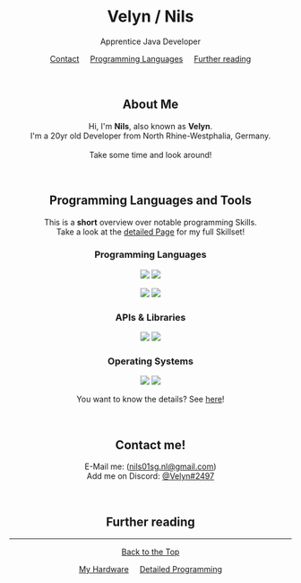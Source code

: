 <span align="center">

# Velyn / Nils
Apprentice Java Developer

[Contact](#contact-me!)
&nbsp;&nbsp;&nbsp;
[Programming Languages](#programming-languages-and-tools)
&nbsp;&nbsp;&nbsp;
[Further reading](#further-reading)

&nbsp;

## About Me

Hi, I'm **Nils**, also known as **Velyn**. <br>
I'm a 20yr old Developer from North Rhine-Westphalia, Germany. <br>
<br>
Take some time and look around! <br>

&nbsp;

## Programming Languages and Tools

This is a **short** overview over notable programming Skills. <br>
Take a look at the [detailed Page](../master/DetailedProgramming.md) for my full Skillset!

### Programming Languages

![](https://img.shields.io/badge/Language-Java-informational?style=flat&logo=Java&logoColor=white&color=007396)
![](https://img.shields.io/badge/Database-MySQL-informational?style=flat&logo=MySQL&logoColor=white&color=4479A1)

![](https://img.shields.io/badge/Language-JavaScript-informational?style=flat&logo=JavaScript&logoColor=white&color=F7DF1E)
![](https://img.shields.io/badge/Language-xHTML/HTML5-informational?style=flat&logo=HTML5&logoColor=white&color=E34F26)

### APIs & Libraries

![](https://img.shields.io/badge/API-Discord_API-informational?style=flat&logo=Discord&logoColor=white&color=5865F2)
![](https://img.shields.io/badge/Lib-Bootstrap-informational?style=flat&logo=Bootstrap&logoColor=white&color=7952B3)

### Operating Systems

![](https://img.shields.io/badge/OS-Windows-informational?style=flat&logo=Windows&logoColor=white&color=0078D6)
![](https://img.shields.io/badge/OS-Linux-informational?style=flat&logo=Linux&logoColor=white&color=FCC624)

You want to know the details? See [here](../master/DetailedProgramming.md)!

&nbsp;

## Contact me!

E-Mail me: (nils01sg.nl@gmail.com) <br>
Add me on Discord: [@Velyn#2497]() <br>

&nbsp;

## Further reading

-----
[Back to the Top](#)

[My Hardware](../master/Hardware.md)
&nbsp;&nbsp;&nbsp;
[Detailed Programming](../master/DetailedProgramming.md)


</span>
